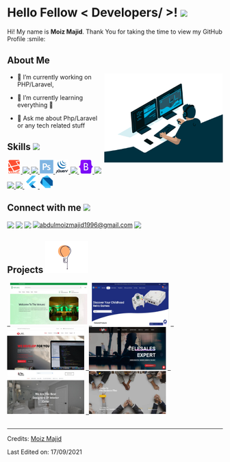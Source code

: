 <h1> Hello Fellow < Developers/ >! <img src = "https://raw.githubusercontent.com/MartinHeinz/MartinHeinz/master/wave.gif" width = 30px> </h1>
<p align='center'>
</p>


<div size='20px'> Hi! My name is <b>Moiz Majid</b>. Thank You for taking the time to view my GitHub Profile :smile: 
</div>

<h2> About Me </h2>

<img width="55%" align="right" alt="Github" src="https://github.com/manojuppala/manojuppala/blob/master/assets/code.gif?raw=true" />


- 🔭 I’m currently working on PHP/Laravel,
 
- 🌱 I’m currently learning everything 🤣 

- 💬 Ask me about Php/Laravel or any tech related stuff 

<h2> Skills <img src = "https://media2.giphy.com/media/QssGEmpkyEOhBCb7e1/giphy.gif?cid=ecf05e47a0n3gi1bfqntqmob8g9aid1oyj2wr3ds3mg700bl&rid=giphy.gif" width = 32px> </h2>
<a href= https://github.com/Aditya664?tab=repositories&q=&type=&language=python&sort= > <img width ='32px' src ='https://raw.githubusercontent.com/devicons/devicon/00f02ef57fb7601fd1ddcc2fe6fe670fef3ae3e4/icons/laravel/laravel-plain-wordmark.svg'> </a>
 <a href= https://github.com/Aditya664?tab=repositories&q=&type=&language=python&sort= > <img width ='32px' src ='https://raw.githubusercontent.com/abranhe/programming-languages-logos/master/src/php/php.png'> </a>
 <a href= https://github.com/Aditya664?tab=repositories&q=&type=&language=python&sort= > <img width ='32px' src ='https://pngimg.com/uploads/mysql/mysql_PNG6.png'> </a>
 <a href= https://github.com/Aditya664?tab=repositories&q=&type=&language=python&sort= > <img width ='32px' src ='https://raw.githubusercontent.com/devicons/devicon/00f02ef57fb7601fd1ddcc2fe6fe670fef3ae3e4/icons/photoshop/photoshop-plain.svg'> </a>
 <a href= https://github.com/Aditya664?tab=repositories&q=&type=&language=python&sort= > <img width ='32px' src ='https://raw.githubusercontent.com/devicons/devicon/00f02ef57fb7601fd1ddcc2fe6fe670fef3ae3e4/icons/jquery/jquery-original-wordmark.svg'> </a>
<a href= https://github.com/Aditya664?tab=repositories&q=&type=&language=javascript&sort= > <img width ='32px' src ='https://raw.githubusercontent.com/rahulbanerjee26/githubAboutMeGenerator/main/icons/javascript.svg'> </a>
 <a href= https://github.com/Aditya664?tab=repositories&q=&type=&language=python&sort= > <img width ='32px' src ='https://raw.githubusercontent.com/devicons/devicon/00f02ef57fb7601fd1ddcc2fe6fe670fef3ae3e4/icons/bootstrap/bootstrap-original.svg'> </a>
<a href= https://github.com/Aditya664?tab=repositories&q=&type=&language=css&sort= > <img width ='32px' src ='https://raw.githubusercontent.com/rahulbanerjee26/githubAboutMeGenerator/main/icons/css.svg'> </a>
<a href= https://github.com/Aditya664?tab=repositories&q=&type=&language=csharp&sort= > <img width ='32px' src ='https://raw.githubusercontent.com/abranhe/programming-languages-logos/master/src/html/html.png'> </a>
<a href= https://github.com/Aditya664?tab=repositories&q=&type=&language=android&sort= > <img width ='32px' src ='https://raw.githubusercontent.com/rahulbanerjee26/githubAboutMeGenerator/main/icons/android.svg'> </a>
<a href= https://github.com/Aditya664?tab=repositories&q=&type=&language=android&sort= > <img width ='32px' src ='https://raw.githubusercontent.com/github/explore/80688e429a7d4ef2fca1e82350fe8e3517d3494d/topics/flutter/flutter.png'> </a>
<a href= https://github.com/Aditya664?tab=repositories&q=&type=&language=android&sort= > <img width ='32px' src ='https://raw.githubusercontent.com/github/explore/80688e429a7d4ef2fca1e82350fe8e3517d3494d/topics/dart/dart.png'> </a>


<h2> Connect with me <img src='https://raw.githubusercontent.com/ShahriarShafin/ShahriarShafin/main/Assets/handshake.gif' width="100px"> </h2>
<a href = 'https://www.linkedin.com/in/moiz-majid-38318121b/'> <img width = '32px' align= 'center' src="https://raw.githubusercontent.com/rahulbanerjee26/githubAboutMeGenerator/main/icons/linked-in-alt.svg"/></a> 
<a href = 'https://www.facebook.com/prinxmoizkhan/'> <img width = '32px' align= 'center' src="https://raw.githubusercontent.com/rahulbanerjee26/githubAboutMeGenerator/main/icons/facebook.svg"/></a> 
 <a href = 'https://www.instagram.com/moizmajid96/'> <img width = '32px' align= 'center' src="https://raw.githubusercontent.com/rahulbanerjee26/githubAboutMeGenerator/main/icons/instagram.svg"/></a> 
<a href = '#'> <img width = '32px' align= 'center' title='abdulmoizmajid1996@gmail.com' src="https://upload.wikimedia.org/wikipedia/commons/thumb/7/7e/Gmail_icon_%282020%29.svg/512px-Gmail_icon_%282020%29.svg.png"/></a> 
<a href = '#'> <img width = '32px' align= 'center' src="https://raw.githubusercontent.com/rahulbanerjee26/githubAboutMeGenerator/main/icons/portfolio.png"/></a> 

 
 
 
 
<h2> Projects <img src='https://github.com/MoizMajid96/MoizMajid96/blob/main/images/concept2.gif' width="100px"> </h2>
<code><a href="http://venuec.citizenexpress.pk/"> <img  height="100" width="180"
src="https://raw.githubusercontent.com/ameerhamza006/ameerhamza006/main/porfolio/venuce.JPG"></a></code>
<code><a href="https://check.silver-ox.com/"> <img height="100" width="180"
src="https://raw.githubusercontent.com/ameerhamza006/ameerhamza006/main/porfolio/retro.JPG"></a></code>
<code><a href="https://almdigitalenterprise.com/"> <img height="100" width="180"
src="https://github.com/MoizMajid96/MoizMajid96/blob/main/images/almdigitalenterprise.JPG"></a></code>
<code><a href="https://alphasolutions.com.pk/"> <img height="100" width="180"
src="https://github.com/MoizMajid96/MoizMajid96/blob/main/images/alphasolutions.JPG"></a></code>
<code><a href="https://rungwala.com.pk/"> <img height="100" width="180"
src="https://github.com/MoizMajid96/MoizMajid96/blob/main/images/rungwala.JPG"></a></code>
<code><a href="http://lanippon.almscs.com/"> <img height="100" width="180"
src="https://github.com/MoizMajid96/MoizMajid96/blob/main/images/lanippon.JPG"></a></code>
<br>
<br>


-----
Credits: [Moiz Majid](https://github.com/MoizMajid96)

Last Edited on: 17/09/2021
